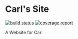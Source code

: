 # Carl's Site

[![build status](https://git.cssnr.com/shane/carls-site/badges/master/build.svg)](https://git.cssnr.com/shane/carls-site/commits/master) [![coverage report](https://git.cssnr.com/shane/carls-site/badges/master/coverage.svg)](https://git.cssnr.com/shane/carls-site/commits/master)

A Website for Carl
